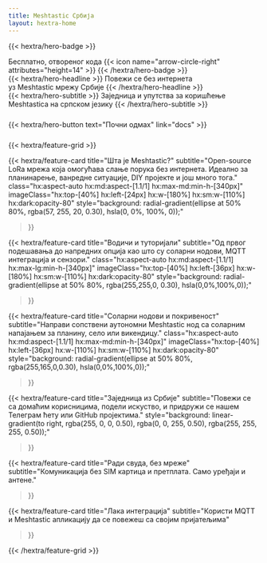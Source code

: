 ```yaml
---
title: Meshtastic Србија
layout: hextra-home
---
```

<meta charset="UTF-8">

{{< hextra/hero-badge >}}
  <div class="hx:w-2 hx:h-2 hx:rounded-full hx:bg-primary-400"></div>
  <span>Бесплатно, отвореног кода</span>
  {{< icon name="arrow-circle-right" attributes="height=14" >}}
{{< /hextra/hero-badge >}}

<div class="hx:mt-6 hx:mb-6">
{{< hextra/hero-headline >}}
  Повежи се без интернета&nbsp;<br class="hx:sm:block hx:hidden" />уз Meshtastic мрежу Србије
{{< /hextra/hero-headline >}}
</div>

<div class="hx:mb-12">
{{< hextra/hero-subtitle >}}
  Заједница и упутства за коришћење Meshtastica на српском језику
{{< /hextra/hero-subtitle >}}
</div>

<div style="margin-top: 1.5rem;"></div>

<div class="hx:mb-6">
{{< hextra/hero-button text="Почни одмах" link="docs" >}}
</div>

<div style="margin-top: 1.5rem;"></div>

{{< hextra/feature-grid >}}

{{< hextra/feature-card
    title="Шта је Meshtastic?"
    subtitle="Open-source LoRa мрежа која омогућава слање порука без интернета. Идеално за планинарење, ванредне ситуације, DIY пројекте и још много тога."
    class="hx:aspect-auto hx:md:aspect-[1.1/1] hx:max-md:min-h-[340px]"
    imageClass="hx:top-[40%] hx:left-[24px] hx:w-[180%] hx:sm:w-[110%] hx:dark:opacity-80"
    style="background: radial-gradient(ellipse at 50% 80%, rgba(57, 255, 20, 0.30), hsla(0, 0%, 100%, 0));"
  >}}

{{< hextra/feature-card
    title="Водичи и туторијали"
    subtitle="Од првог подешавања до напредних опција као што су соларни нодови, MQTT интеграција и сензори."
    class="hx:aspect-auto hx:md:aspect-[1.1/1] hx:max-lg:min-h-[340px]"
    imageClass="hx:top-[40%] hx:left-[36px] hx:w-[180%] hx:sm:w-[110%] hx:dark:opacity-80"
    style="background: radial-gradient(ellipse at 50% 80%, rgba(255,255,0, 0.30), hsla(0,0%,100%,0));"
  >}}

{{< hextra/feature-card
    title="Соларни нодови и покривеност"
    subtitle="Направи сопствени аутономни Meshtastic нод са соларним напајањем за планину, село или викендицу."
    class="hx:aspect-auto hx:md:aspect-[1.1/1] hx:max-md:min-h-[340px]"
    imageClass="hx:top-[40%] hx:left-[36px] hx:w-[110%] hx:sm:w-[110%] hx:dark:opacity-80"
    style="background: radial-gradient(ellipse at 50% 80%, rgba(255,165,0,0.30), hsla(0,0%,100%,0));"
  >}}

{{< hextra/feature-card
    title="Заједница из Србије"
    subtitle="Повежи се са домаћим корисницима, подели искуство, и придружи се нашем Телеграм ћету или GitHub пројектима."
    style="background: linear-gradient(to right, rgba(255, 0, 0, 0.50), rgba(0, 0, 255, 0.50), rgba(255, 255, 255, 0.50));"
  >}}

{{< hextra/feature-card
    title="Ради свуда, без мреже"
    subtitle="Комуникација без SIM картица и претплата. Само уређаји и антене."
  >}}

{{< hextra/feature-card
    title="Лака интеграција"
    subtitle="Користи MQTT и Meshtastic апликацију да се повежеш са својим пријатељима"
  >}}

{{< /hextra/feature-grid >}}

